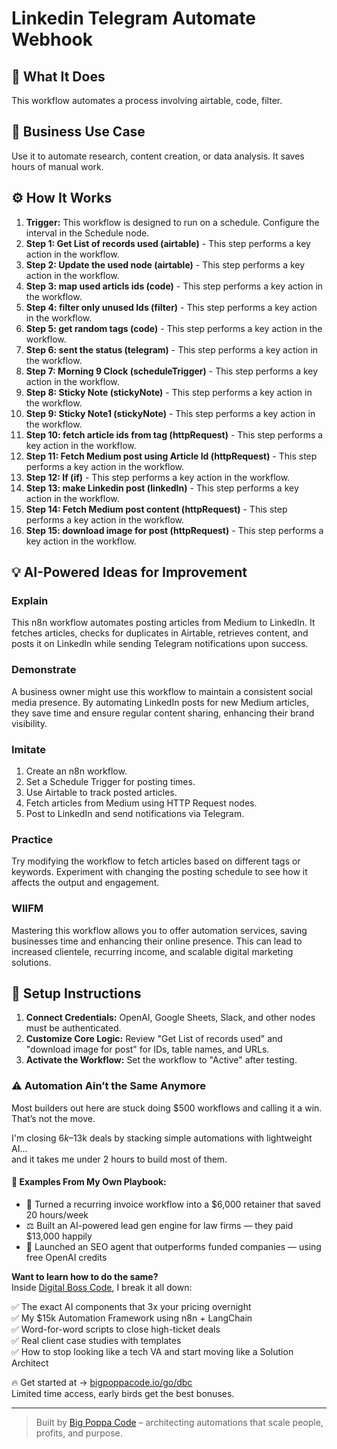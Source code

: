 # Linkedin Telegram Automate Webhook

## 🚀 What It Does
This workflow automates a process involving airtable, code, filter.

## 💼 Business Use Case
Use it to automate research, content creation, or data analysis. It saves hours of manual work.

## ⚙️ How It Works
1.  **Trigger:** This workflow is designed to run on a schedule. Configure the interval in the Schedule node.
2. **Step 1: Get List of records used (airtable)** - This step performs a key action in the workflow.
3. **Step 2: Update the used node (airtable)** - This step performs a key action in the workflow.
4. **Step 3: map used articls ids (code)** - This step performs a key action in the workflow.
5. **Step 4: filter only unused Ids (filter)** - This step performs a key action in the workflow.
6. **Step 5: get random tags (code)** - This step performs a key action in the workflow.
7. **Step 6: sent the status (telegram)** - This step performs a key action in the workflow.
8. **Step 7: Morning  9 Clock (scheduleTrigger)** - This step performs a key action in the workflow.
9. **Step 8: Sticky Note (stickyNote)** - This step performs a key action in the workflow.
10. **Step 9: Sticky Note1 (stickyNote)** - This step performs a key action in the workflow.
11. **Step 10: fetch article ids from tag (httpRequest)** - This step performs a key action in the workflow.
12. **Step 11: Fetch Medium post using Article Id (httpRequest)** - This step performs a key action in the workflow.
13. **Step 12: If (if)** - This step performs a key action in the workflow.
14. **Step 13: make Linkedin post (linkedIn)** - This step performs a key action in the workflow.
15. **Step 14: Fetch Medium post content (httpRequest)** - This step performs a key action in the workflow.
16. **Step 15: download image for post (httpRequest)** - This step performs a key action in the workflow.

## 💡 AI-Powered Ideas for Improvement
### Explain
This n8n workflow automates posting articles from Medium to LinkedIn. It fetches articles, checks for duplicates in Airtable, retrieves content, and posts it on LinkedIn while sending Telegram notifications upon success.

### Demonstrate
A business owner might use this workflow to maintain a consistent social media presence. By automating LinkedIn posts for new Medium articles, they save time and ensure regular content sharing, enhancing their brand visibility.

### Imitate
1. Create an n8n workflow.
2. Set a Schedule Trigger for posting times.
3. Use Airtable to track posted articles.
4. Fetch articles from Medium using HTTP Request nodes.
5. Post to LinkedIn and send notifications via Telegram.

### Practice
Try modifying the workflow to fetch articles based on different tags or keywords. Experiment with changing the posting schedule to see how it affects the output and engagement.

### WIIFM
Mastering this workflow allows you to offer automation services, saving businesses time and enhancing their online presence. This can lead to increased clientele, recurring income, and scalable digital marketing solutions.

## 🔧 Setup Instructions
1. **Connect Credentials:** OpenAI, Google Sheets, Slack, and other nodes must be authenticated.
2. **Customize Core Logic:** Review "Get List of records used" and "download image for post" for IDs, table names, and URLs.
3. **Activate the Workflow:** Set the workflow to "Active" after testing.

### ⚠️ Automation Ain’t the Same Anymore

Most builders out here are stuck doing $500 workflows and calling it a win.  
That’s not the move.  

I'm closing $6k–$13k deals by stacking simple automations with lightweight AI...  
and it takes me under 2 hours to build most of them.

#### 🧠 Examples From My Own Playbook:
- 🔁 Turned a recurring invoice workflow into a $6,000 retainer that saved 20 hours/week  
- ⚖️ Built an AI-powered lead gen engine for law firms — they paid $13,000 happily  
- 🚀 Launched an SEO agent that outperforms funded companies — using free OpenAI credits  

**Want to learn how to do the same?**  
Inside [Digital Boss Code](https://bigpoppacode.io/go/dbc), I break it all down:

✅ The exact AI components that 3x your pricing overnight  
✅ My $15k Automation Framework using n8n + LangChain  
✅ Word-for-word scripts to close high-ticket deals  
✅ Real client case studies with templates  
✅ How to stop looking like a tech VA and start moving like a Solution Architect  

🔥 Get started at → [bigpoppacode.io/go/dbc](https://bigpoppacode.io/go/dbc)  
Limited time access, early birds get the best bonuses.

---
> Built by [Big Poppa Code](https://bigpoppacode.io) – architecting automations that scale people, profits, and purpose.
